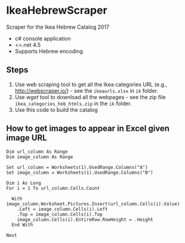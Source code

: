 # IkeaHebrewScraper
Scraper for the Ikea Hebrew Catalog 2017

 - c# console application
 - <=.net 4.5
 - Supports Hebrew encoding
 
 
<!---
[Full Catalog](https://docs.google.com/spreadsheets/d/1unbnGviV7z3u3X6e0Anm8eWsz3pLfUetCLd8NUae_uw) 
-->

Steps
-----

 1. Use web scraping tool to get all the Ikea categories URL (e.g., http://webscraper.io/) - see the `ikeaurls.xlsx`	 in `ik` folder.
 2. Use *wget* tool to download all the webpages - see the zip file `ikea_categories_heb_htmls.zip`	in the `ik` folder.
 3. Use this code to build the catalog

How to get images to appear in Excel given image URL
----------------------------------------------------

    Dim url_column As Range
    Dim image_column As Range
    
    Set url_column = Worksheets(1).UsedRange.Columns("A")
    Set image_column = Worksheets(1).UsedRange.Columns("B")
    
    Dim i As Long
    For i = 1 To url_column.Cells.Count
    
      With image_column.Worksheet.Pictures.Insert(url_column.Cells(i).Value)
        .Left = image_column.Cells(i).Left
        .Top = image_column.Cells(i).Top
        image_column.Cells(i).EntireRow.RowHeight = .Height
      End With
    
    Next
